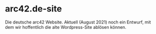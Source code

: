 # arc42.de-site
Die deutsche arc42 Website. Aktuell (August 2021) noch ein Entwurf, mit dem wir hoffentlich die alte Wordpress-Site ablösen können.
